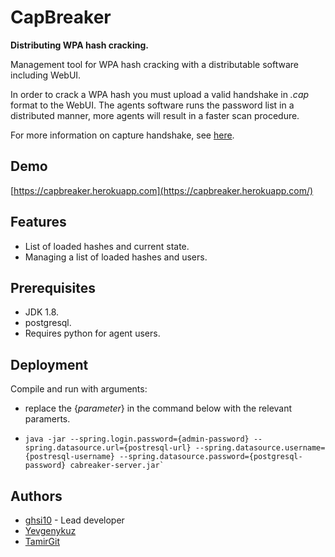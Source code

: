# CapBreaker

**Distributing WPA hash cracking.**

Management tool for WPA hash cracking with a distributable software including WebUI.

In order to crack a WPA hash you must upload a valid handshake in  _.cap_  format to the WebUI. The agents software runs the password list in a distributed manner, more agents will result in a faster scan procedure.

For more information on capture handshake, see  [here](https://www.kalitutorials.net/2014/06/hack-wpa-2-psk-capturing-handshake.html).

## Demo

[https://capbreaker.herokuapp.com](https://capbreaker.herokuapp.com/)

## Features

-   List of loaded hashes and current state.
-   Managing a list of loaded hashes and users.

## Prerequisites

-   JDK 1.8.
-   postgresql.
-   Requires python for agent users.

## Deployment

Compile and run with arguments:
- replace the {*parameter*} in the command below with the relevant paramerts.
-     java -jar --spring.login.password={admin-password} --spring.datasource.url={postresql-url} --spring.datasource.username={postresql-username} --spring.datasource.password={postgresql-password} cabreaker-server.jar`

## Authors

-   [ghsi10](https://github.com/ghsi10)  - Lead developer
-   [Yevgenykuz](https://github.com/Yevgenykuz)
-   [TamirGit](https://github.com/TamirGit)

